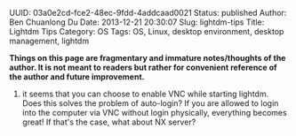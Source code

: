 UUID: 03a0e2cd-fce2-48ec-9fdd-4addcaad0021
Status: published
Author: Ben Chuanlong Du
Date: 2013-12-21 20:30:07
Slug: lightdm-tips
Title: Lightdm Tips
Category: OS
Tags: OS, Linux, desktop environment, desktop management, lightdm

**Things on this page are fragmentary and immature notes/thoughts of the author. It is not meant to readers but rather for convenient reference of the author and future improvement.**
 

1. it seems that you can choose to enable VNC 
while starting lightdm. 
Does this solves the problem of auto-login?
If you are allowed to login into the computer via VNC without login physically,
everything becomes great!
If that's the case, what about NX server?
